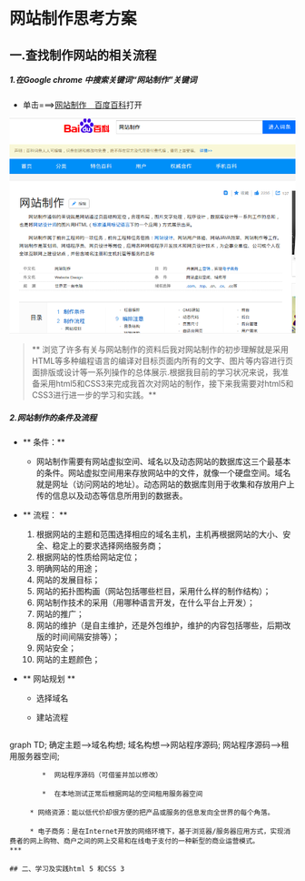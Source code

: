 # 网站制作思考方案

## 一.查找制作网站的相关流程
##### 1.在Google chrome  中搜索关键词“网站制作”关键词
* 单击===>[网站制作　百度百科](https://baike.baidu.com/item/%E7%BD%91%E7%AB%99%E5%88%B6%E4%BD%9C/259943?fr=aladdin)打开

![网站制作百度百科](网站制作百度百科.png)

> ** 浏览了许多有关与网站制作的资料后我对网站制作的初步理解就是采用HTML等多种编程语言的编译对目标页面内所有的文字、图片等内容进行页面排版或设计等一系列操作的总体展示.根据我目前的学习状况来说，我准备采用html5和CSS3来完成我首次对网站的制作，接下来我需要对html5和CSS3进行进一步的学习和实践。** 

##### 2.网站制作的条件及流程
* ** 条件：**

	* 网站制作需要有网站虚拟空间、域名以及动态网站的数据库这三个最基本的条件。网站虚拟空间用来存放网站中的文件，就像一个硬盘空间。域名就是网址（访问网站的地址）。动态网站的数据库则用于收集和存放用户上传的信息以及动态等信息所用到的数据表。
	
    
* ** 流程： **
  1. 根据网站的主题和范围选择相应的域名主机，主机再根据网站的大小、安全、稳定上的要求选择网络服务商；
  2. 根据网站的性质给网站定位；
  3. 明确网站的用途；
  4. 网站的发展目标；
  5. 网站的拓扑图构画（网站包括哪些栏目，采用什么样的制作结构）；
  6. 网站制作技术的采用（用哪种语言开发，在什么平台上开发）；
  7. 网站的推广；
  8. 网站的维护（是自主维护，还是外包维护，维护的内容包括哪些，后期改版的时间间隔安排等）；
  9. 网站安全；
  10. 网站的主题颜色；

* ** 网站规划  **
	 * 选择域名<!--注册一个形象、简单、好记的域名-->
	 
	 * 建站流程
	 
	 ```mermaid
graph TD;
  确定主题-->域名构想;
  域名构想-->网站程序源码;
 网站程序源码-->租用服务器空间;
```
	 	*  网站程序源码（可借鉴并加以修改）
		
	 	*  在本地测试正常后根据网站的空间租用服务器空间
		
	 * 网络资源：能以低代价却很方便的把产品或服务的信息发向全世界的每个角落。
	 
	 * 电子商务：是在Internet开放的网络环境下，基于浏览器/服务器应用方式，实现消费者的网上购物、商户之间的网上交易和在线电子支付的一种新型的商业运营模式。
***

## 二、学习及实践html 5 和CSS 3
